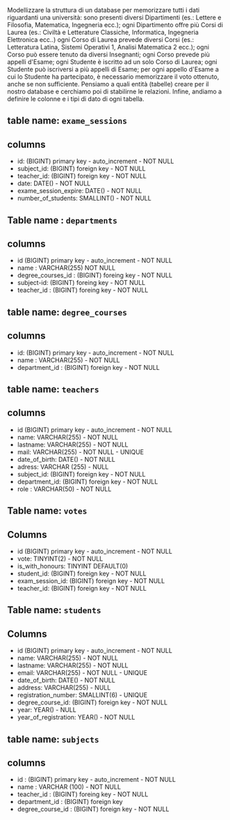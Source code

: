 

Modellizzare la struttura di un database per memorizzare tutti i dati riguardanti una università:
sono presenti diversi Dipartimenti (es.: Lettere e Filosofia, Matematica, Ingegneria ecc.);
ogni Dipartimento offre più Corsi di Laurea (es.: Civiltà e Letterature Classiche, Informatica, Ingegneria Elettronica ecc..)
ogni Corso di Laurea prevede diversi Corsi (es.: Letteratura Latina, Sistemi Operativi 1, Analisi Matematica 2 ecc.);
ogni Corso può essere tenuto da diversi Insegnanti;
ogni Corso prevede più appelli d'Esame;
ogni Studente è iscritto ad un solo Corso di Laurea;
ogni Studente può iscriversi a più appelli di Esame;
per ogni appello d'Esame a cui lo Studente ha partecipato, è necessario memorizzare il voto ottenuto, anche se non sufficiente. Pensiamo a quali entità (tabelle) creare per il nostro database e cerchiamo poi di stabilirne le relazioni. Infine, andiamo a definire le colonne e i tipi di dato di ogni tabella.


## table name: `exame_sessions`

## columns ## 

- id: (BIGINT) primary key - auto_increment - NOT NULL
- subject_id: (BIGINT) foreign key - NOT NULL 
- teacher_id: (BIGINT) foreign key - NOT NULL 
- date: DATE() - NOT NULL 
- exame_session_expire: DATE() - NOT NULL
- number_of_students: SMALLINT() - NOT NULL

## Table name : `departments`

## columns ## 

- id (BIGINT) primary key - auto_increment - NOT NULL 
- name : VARCHAR(255) NOT NULL 
- degree_courses_id : (BIGINT) foreing key - NOT NULL 
- subject-id: (BIGINT) foreing key - NOT NULL 
- teacher_id : (BIGINT) foreing key - NOT NULL


## table name: `degree_courses`

## columns ##
- id: (BIGINT) primary key - auto_increment - NOT NULL
- name : VARCHAR(255) - NOT NULL
- department_id : (BIGINT) foreign key - NOT NULL




## table name: `teachers`

## columns ## 

- id (BIGINT) primary key - auto_increment - NOT NULL 
- name: VARCHAR(255) - NOT NULL 
- lastname: VARCHAR(255) - NOT NULL 
- mail: VARCHAR(255) - NOT NULL - UNIQUE
- date_of_birth: DATE() - NOT NULL 
- adress: VARCHAR (255) - NULL 
- subject_id: (BIGINT) foreign key - NOT NULL 
- department_id: (BIGINT) foreign key - NOT NULL 
- role : VARCHAR(50) - NOT NULL





## Table name: `votes`

## Columns ##
- id (BIGINT) primary key - auto_increment - NOT NULL
- vote: TINYINT(2) - NOT NULL
- is_with_honours: TINYINT DEFAULT(0)
- student_id: (BIGINT) foreign key - NOT NULL
- exam_session_id: (BIGINT) foreign key - NOT NULL
- teacher_id: (BIGINT) foreign key - NOT NULL


## Table name: `students`

 ## Columns ##

- id (BIGINT) primary key - auto_increment - NOT NULL
- name: VARCHAR(255) - NOT NULL
- lastname: VARCHAR(255) - NOT NULL
- email: VARCHAR(255) - NOT NULL - UNIQUE
- date_of_birth: DATE() - NOT NULL
- address: VARCHAR(255) - NULL
- registration_number: SMALLINT(6) - UNIQUE
- degree_course_id: (BIGINT) foreign key - NOT NULL
- year: YEAR() - NULL
- year_of_registration: YEAR() - NOT NULL


## table name: `subjects` 

## columns ## 

- id : (BIGINT) primary key - auto_increment - NOT NULL 
- name : VARCHAR (100) - NOT NULL 
- teacher_id : (BIGINT) foreing key - NOT NULL 
- department_id : (BIGINT) foreign key 
- degree_course_id : (BIGINT) foreign key - NOT NULL 